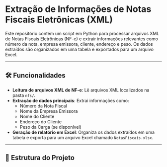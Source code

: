 # Extração de Informações de Notas Fiscais Eletrônicas (XML)

Este repositório contém um script em Python para processar arquivos XML de Notas Fiscais Eletrônicas (NF-e) e extrair informações relevantes como número da nota, empresa emissora, cliente, endereço e peso. Os dados extraídos são organizados em uma tabela e exportados para um arquivo Excel.

---

## 🛠 Funcionalidades

- **Leitura de arquivos XML de NF-e**: Lê arquivos XML localizados na pasta `nfs/`.
- **Extração de dados principais**: Extrai informações como:
  - Número da Nota Fiscal
  - Nome da Empresa Emissora
  - Nome do Cliente
  - Endereço do Cliente
  - Peso da Carga (se disponível)
- **Geração de relatório em Excel**: Organiza os dados extraídos em uma tabela e exporta para um arquivo Excel chamado `NotasFiscais.xlsx`.

---

## 📂 Estrutura do Projeto


